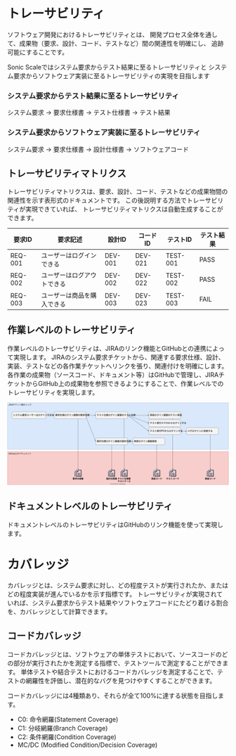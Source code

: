 # トレーサビリティ

ソフトウェア開発におけるトレーサビリティとは、
開発プロセス全体を通して、成果物（要求、設計、コード、テストなど）間の関連性を明確にし、
追跡可能にすることです。

Sonic Scaleではシステム要求からテスト結果に至るトレーサビリティと
システム要求からソフトウェア実装に至るトレーサビリティの実現を目指します

### システム要求からテスト結果に至るトレーサビリティ
システム要求
-> 要求仕様書
-> テスト仕様書
-> テスト結果

### システム要求からソフトウェア実装に至るトレーサビリティ
システム要求
-> 要求仕様書
-> 設計仕様書
-> ソフトウェアコード

## トレーサビリティマトリクス

トレーサビリティマトリクスは、要求、設計、コード、テストなどの成果物間の関連性を示す表形式のドキュメントです。
この後説明する方法でトレーサビリティが実現できていれば、
トレーサビリティマトリクスは自動生成することができます。

| 要求ID | 要求記述 | 設計ID | コードID | テストID | テスト結果 |
|---|---|---|---|---|---|
| REQ-001 | ユーザーはログインできる | DEV-001 | DEV-021 | TEST-001 | PASS |
| REQ-002 | ユーザーはログアウトできる | DEV-002 | DEV-022 | TEST-002 | PASS |
| REQ-003 | ユーザーは商品を購入できる | DEV-003 | DEV-023 | TEST-003 | FAIL |

## 作業レベルのトレーサビリティ
作業レベルのトレーサビリティは、JIRAのリンク機能とGitHubとの連携によって実現します。
JIRAのシステム要求チケットから、関連する要求仕様、設計、実装、テストなどの各作業チケットへリンクを張り、関連付けを明確にします。
各作業の成果物（ソースコード、ドキュメント等）はGitHubで管理し、JIRAチケットからGitHub上の成果物を参照できるようにすることで、作業レベルでのトレーサビリティを実現します。

![トレーサビリティ](../draw.io/traceability.drawio.svg)

## ドキュメントレベルのトレーサビリティ

ドキュメントレベルのトレーサビリティはGitHubのリンク機能を使って実現します。

# カバレッジ

カバレッジとは、システム要求に対し、どの程度テストが実行されたか、またはどの程度実装が進んでいるかを示す指標です。
トレーサビリティが実現されていれば、システム要求からテスト結果やソフトウェアコードにたどり着ける割合を、カバレッジとして計算できます。

## コードカバレッジ

コードカバレッジとは、ソフトウェアの単体テストにおいて、ソースコードのどの部分が実行されたかを測定する指標で、テストツールで測定することができます。
単体テストや結合テストにおけるコードカバレッジを測定することで、テストの網羅性を評価し、潜在的なバグを見つけやすくすることができます。

コードカバレッジには4種類あり、それらが全て100%に達する状態を目指します。
- C0: 命令網羅(Statement Coverage)
- C1: 分岐網羅(Branch Coverage)
- C2: 条件網羅(Condition Coverage)
- MC/DC (Modified Condition/Decision Coverage)

